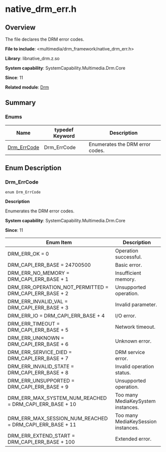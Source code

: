 # native_drm_err.h

## Overview

The file declares the DRM error codes.

**File to include**: <multimedia/drm_framework/native_drm_err.h>

**Library**: libnative_drm.z.so

**System capability**: SystemCapability.Multimedia.Drm.Core

**Since**: 11

**Related module**: [Drm](capi-drm.md)

## Summary

### Enums

| Name| typedef Keyword| Description|
| -- | -- | -- |
| [Drm_ErrCode](#drm_errcode) | Drm_ErrCode | Enumerates the DRM error codes.|

## Enum Description

### Drm_ErrCode

```
enum Drm_ErrCode
```

**Description**

Enumerates the DRM error codes.

**System capability**: SystemCapability.Multimedia.Drm.Core

**Since**: 11

| Enum Item| Description|
| -- | -- |
| DRM_ERR_OK = 0 | Operation successful.|
| DRM_CAPI_ERR_BASE = 24700500 | Basic error.|
| DRM_ERR_NO_MEMORY = DRM_CAPI_ERR_BASE + 1 | Insufficient memory.|
| DRM_ERR_OPERATION_NOT_PERMITTED = DRM_CAPI_ERR_BASE + 2 | Unsupported operation.|
| DRM_ERR_INVALID_VAL = DRM_CAPI_ERR_BASE + 3 | Invalid parameter.|
| DRM_ERR_IO = DRM_CAPI_ERR_BASE + 4 | I/O error.|
| DRM_ERR_TIMEOUT = DRM_CAPI_ERR_BASE + 5 | Network timeout.|
| DRM_ERR_UNKNOWN = DRM_CAPI_ERR_BASE + 6 | Unknown error.|
| DRM_ERR_SERVICE_DIED = DRM_CAPI_ERR_BASE + 7 | DRM service error.|
| DRM_ERR_INVALID_STATE = DRM_CAPI_ERR_BASE + 8 | Invalid operation status.|
| DRM_ERR_UNSUPPORTED = DRM_CAPI_ERR_BASE + 9 | Unsupported operation.|
| DRM_ERR_MAX_SYSTEM_NUM_REACHED = DRM_CAPI_ERR_BASE + 10 | Too many MediaKeySystem instances.|
| DRM_ERR_MAX_SESSION_NUM_REACHED = DRM_CAPI_ERR_BASE + 11 | Too many MediaKeySession instances.|
| DRM_ERR_EXTEND_START  = DRM_CAPI_ERR_BASE + 100 | Extended error.|
